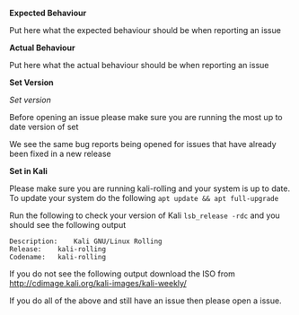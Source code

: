 **Expected Behaviour**

Put here what the expected behaviour should be when reporting an issue

**Actual Behaviour**

Put here what the actual behaviour should be when reporting an issue


**Set Version**

_Set version_

Before opening an issue please make sure you are running the most up to date version of set

We see the same bug reports being opened for issues that have already been fixed in a new release


**Set in Kali**

Please make sure you are running kali-rolling and your system is up to date.
To update your system do the following ``apt update && apt full-upgrade``

Run the following to check your version of Kali ``lsb_release -rdc`` and you should see the following
output
```
Description:	Kali GNU/Linux Rolling
Release:	kali-rolling
Codename:	kali-rolling
````
If you do not see the following output download the ISO from http://cdimage.kali.org/kali-images/kali-weekly/

If you do all of the above and still have an issue then please open a issue.